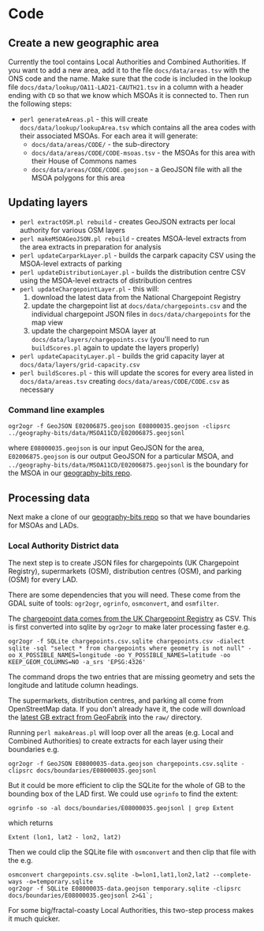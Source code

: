 # Code

## Create a new geographic area

Currently the tool contains Local Authorities and Combined Authorities. If you want to add a new area, add it to the file `docs/data/areas.tsv` with the ONS code and the name. Make sure that the code is included in the lookup file `docs/data/lookup/OA11-LAD21-CAUTH21.tsv` in a column with a header ending with `CD` so that we know which MSOAs it is connected to. Then run the following steps:

  * `perl generateAreas.pl` - this will create `docs/data/lookup/lookupArea.tsv` which contains all the area codes with their associated MSOAs. For each area it will generate:
    * `docs/data/areas/CODE/` - the sub-directory
	* `docs/data/areas/CODE/CODE-msoas.tsv` - the MSOAs for this area with their House of Commons names
	* `docs/data/areas/CODE/CODE.geojson` - a GeoJSON file with all the MSOA polygons for this area

## Updating layers

  * `perl extractOSM.pl rebuild` - creates GeoJSON extracts per local authority for various OSM layers
  * `perl makeMSOAGeoJSON.pl rebuild`  - creates MSOA-level extracts from the area extracts in preparation for analysis
  * `perl updateCarparkLayer.pl` - builds the carpark capacity CSV using the MSOA-level extracts of parking
  * `perl updateDistributionLayer.pl` - builds the distribution centre CSV using the MSOA-level extracts of distribution centres
  * `perl updateChargepointLayer.pl` - this will:
     1. download the latest data from the National Chargepoint Registry
	 2. update the chargepoint list at `docs/data/chargepoints.csv` and the individual chargepoint JSON files in `docs/data/chargepoints` for the map view
	 3. update the chargepoint MSOA layer at `docs/data/layers/chargepoints.csv` (you'll need to run `buildScores.pl` again to update the layers properly)
  * `perl updateCapacityLayer.pl` - builds the grid capacity layer at `docs/data/layers/grid-capacity.csv`
  * `perl buildScores.pl` - this will update the scores for every area listed in `docs/data/areas.tsv` creating `docs/data/areas/CODE/CODE.csv` as necessary



### Command line examples


```
ogr2ogr -f GeoJSON E02006875.geojson E08000035.geojson -clipsrc ../geography-bits/data/MSOA11CD/E02006875.geojsonl
```

where `E08000035.geojson` is our input GeoJSON for the area, `E02006875.geojson` is our output GeoJSON for a particular MSOA, and `../geography-bits/data/MSOA11CD/E02006875.geojsonl` is the boundary for the MSOA in our [geography-bits repo](https://github.com/odileeds/geography-bits/).





## Processing data



Next make a clone of our [geography-bits repo](https://github.com/odileeds/geography-bits/) so that we have boundaries for MSOAs and LADs.






### Local Authority District data

The next step is to create JSON files for chargepoints (UK Chargepoint Registry), supermarkets (OSM), distribution centres (OSM), and parking (OSM) for every LAD.

There are some dependencies that you will need. These come from the GDAL suite of tools: `ogr2ogr`, `ogrinfo`, `osmconvert`, and `osmfilter`.

The [chargepoint data comes from the UK Chargepoint Registry](https://chargepoints.dft.gov.uk/api/retrieve/registry/format/csv) as CSV. This is first converted into sqlite by `ogr2ogr` to make later processing faster e.g.

```
ogr2ogr -f SQLite chargepoints.csv.sqlite chargepoints.csv -dialect sqlite -sql "select * from chargepoints where geometry is not null" -oo X_POSSIBLE_NAMES=longitude -oo Y_POSSIBLE_NAMES=latitude -oo KEEP_GEOM_COLUMNS=NO -a_srs 'EPSG:4326'
```

The command drops the two entries that are missing geometry and sets the longitude and latitude column headings.

The supermarkets, distribution centres, and parking all come from OpenStreetMap data. If you don't already have it, the code will download the [latest GB extract from GeoFabrik](https://download.geofabrik.de/europe/great-britain-latest.osm.pbf) into the `raw/` directory.

Running `perl makeAreas.pl` will loop over all the areas (e.g. Local and Combined Authorities) to create extracts for each layer using their boundaries e.g.

```
ogr2ogr -f GeoJSON E08000035-data.geojson chargepoints.csv.sqlite -clipsrc docs/boundaries/E08000035.geojsonl
```

But it could be more efficient to clip the SQLite for the whole of GB to the bounding box of the LAD first. We could use `ogrinfo` to find the extent:

```
ogrinfo -so -al docs/boundaries/E08000035.geojsonl | grep Extent
```

which returns

```
Extent (lon1, lat2 - lon2, lat2)
```

Then we could clip the SQLite file with `osmconvert` and then clip that file with the e.g.

```
osmconvert chargepoints.csv.sqlite -b=lon1,lat1,lon2,lat2 --complete-ways -o=temporary.sqlite
ogr2ogr -f SQLite E08000035-data.geojson temporary.sqlite -clipsrc docs/boundaries/E08000035.geojsonl 2>&1`;
```

For some big/fractal-coasty Local Authorities, this two-step process makes it much quicker.
